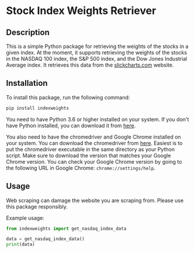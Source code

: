 # Stock Index Weights Retriever

## Description

This is a simple Python package for retrieving the weights of the stocks in a given index. At the moment, it supports retrieving the weights of the stocks in the NASDAQ 100 index, the S&P 500 index, and the Dow Jones Industrial Average index. It retrieves this data from the [slickcharts.com](https://www.slickcharts.com/) website.

## Installation

To install this package, run the following command:

```bash
pip install indexweights
```

You need to have Python 3.6 or higher installed on your system. If you don't have Python installed, you can download it from [here](https://www.python.org/downloads/).

You also need to have the chromedriver and Google Chrome installed on your system. You can download the chromedriver from [here](https://chromedriver.chromium.org/downloads). Easiest is to put the chromedriver executable in the same directory as your Python script. Make sure to download the version that matches your Google Chrome version. You can check your Google Chrome version by going to the following URL in Google Chrome: `chrome://settings/help`.

## Usage

Web scraping can damage the website you are scraping from. Please use this package responsibly.

Example usage:

```python
from indexweights import get_nasdaq_index_data

data = get_nasdaq_index_data()
print(data)
```
